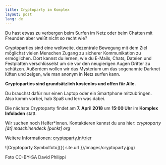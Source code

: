 ```yaml
---
title: Cryptoparty im Komplex
layout: post
lang: de
---
```


Du hast etwas zu verbergen beim Surfen im Netz oder beim Chatten mit Freunden aber weißt nicht so recht wie?

Cryptoparties sind eine weltweite, dezentrale Bewegung mit dem Ziel möglichst vielen Menschen Zugang zu sicherer Kommunikation zu ermöglichen.
Dort kannst du lernen, wie du E-Mails, Chats, Dateien und Festplatten verschlüsselst um sie vor den neugierigen Augen Dritter zu schützen.
Außerdem wollen wir das Mysterium um das sogenannte Darknet lüften und zeigen, wie man anonym in Netz surfen kann.

__Cryptoparties sind grundsätzlich kostenlos und offen für Alle.__

Du brauchst dafür nur einen Laptop oder ein Smartphone mitzubringen.
Also komm vorbei, hab Spaß und lern was dabei.

Die nächste Cryptoparty findet am __7. April 2018__ um __15:00 Uhr__ im __Komplex Infoladen__ statt.

Wir suchen noch Helfer\*Innen. Kontaktieren kannst du uns hier: _cryptoparty [ät] maschinendeck [punkt] org_

Weitere Informationen: [cryptoparty.in/trier](http://cryptoparty.in/trier)



![Cryptoparty Symbolfoto]({{ site.url }}/images/cryptoparty.jpg)

Foto CC-BY-SA David Philippi
